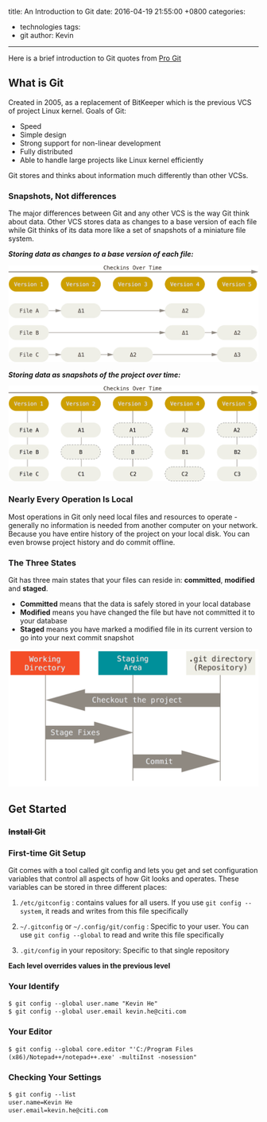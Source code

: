 title: An Introduction to Git
date: 2016-04-19 21:55:00 +0800
categories:
 - technologies
tags:
 - git
author: Kevin
---

Here is a brief introduction to Git quotes from [Pro Git](https://git-scm.com/book/en/v2)

<!-- more -->

## What is Git

Created in 2005, as a replacement of BitKeeper which is the previous VCS of project Linux kernel. Goals of Git:

* Speed
* Simple design
* Strong support for non-linear development
* Fully distributed
* Able to handle large projects like Linux kernel efficiently

Git stores and thinks about information much differently than other VCSs.

### Snapshots, Not differences

The major differences between Git and any other VCS is the way Git think about data. Other VCS stores data as changes to a base version of each file while Git thinks of its data more like a set of snapshots of a miniature file system.

***Storing data as changes to a base version of each file:***

![deltas](/images/posts/git/deltas.png)

***Storing data as snapshots of the project over time:***

![snapshots](/images/posts/git/snapshots.png)

### Nearly Every Operation Is Local

Most operations in Git only need local files and resources to operate - generally no information is needed from another computer on your network. Because you have entire history of the project on your local disk. You can even browse project history and do commit offline.

### The Three States

Git has three main states that your files can reside in: **committed**, **modified** and **staged**.

* **Committed** means that the data is safely stored in your local database
* **Modified** means you have changed the file but have not committed it to your database
* **Staged** means you have marked a modified file in its current version to go into your next commit snapshot

![areas](/images/posts/git/areas.png)

## Get Started

### ~~Install Git~~

### First-time Git Setup

Git comes with a tool called git config and lets you get and set configuration variables that control all aspects of how Git looks and operates. These variables can be stored in three different places:

1. `/etc/gitconfig` : contains values for all users. If you use `git config --system`, it reads and writes from this file specifically

2. `~/.gitconfig` or `~/.config/git/config` : Specific to your user. You can use `git config --global` to read and write this file specifically

3. `.git/config` in your repository: Specific to that single repository

**Each level overrides values in the previous level**

### Your Identify

    $ git config --global user.name "Kevin He"
    $ git config --global user.email kevin.he@citi.com
    
### Your Editor

    $ git config --global core.editor "'C:/Program Files (x86)/Notepad++/notepad++.exe' -multiInst -nosession"

### Checking Your Settings

    $ git config --list
    user.name=Kevin He
    user.email=kevin.he@citi.com

    

